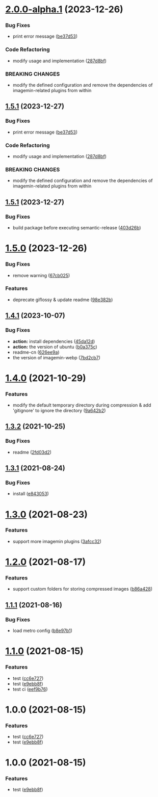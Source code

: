 # [2.0.0-alpha.1](https://github.com/iChengbo/react-native-imagemin-asset-plugin/compare/v1.5.0...v2.0.0-alpha.1) (2023-12-26)

### Bug Fixes

* print error message ([be37d53](https://github.com/iChengbo/react-native-imagemin-asset-plugin/commit/be37d531b2c018e7837c96584abeac03de50093c))


### Code Refactoring

* modify usage and implementation ([287d8bf](https://github.com/iChengbo/react-native-imagemin-asset-plugin/commit/287d8bf881ad5988866578f2bece52d55d24bb34))


### BREAKING CHANGES

* modify the defined configuration and remove the dependencies of imagemin-related plugins from within

## [1.5.1](https://github.com/iChengbo/react-native-imagemin-asset-plugin/compare/v1.5.0...v1.5.1) (2023-12-27)

### Bug Fixes

* print error message ([be37d53](https://github.com/iChengbo/react-native-imagemin-asset-plugin/commit/be37d531b2c018e7837c96584abeac03de50093c))


### Code Refactoring

* modify usage and implementation ([287d8bf](https://github.com/iChengbo/react-native-imagemin-asset-plugin/commit/287d8bf881ad5988866578f2bece52d55d24bb34))


### BREAKING CHANGES

* modify the defined configuration and remove the dependencies of imagemin-related plugins from within


## [1.5.1](https://github.com/iChengbo/react-native-imagemin-asset-plugin/compare/v1.5.0...v1.5.1) (2023-12-27)

### Bug Fixes

* build package before executing semantic-release ([403d26b](https://github.com/iChengbo/react-native-imagemin-asset-plugin/commit/403d26b862bd695c30219eb926dd21264ed68b9b))

# [1.5.0](https://github.com/iChengbo/react-native-imagemin-asset-plugin/compare/v1.4.1...v1.5.0) (2023-12-26)


### Bug Fixes

* remove warning ([67cb025](https://github.com/iChengbo/react-native-imagemin-asset-plugin/commit/67cb025891d6f899ef52facb81280cfe430262a8))


### Features

* deprecate giflossy & update readme ([98e382b](https://github.com/iChengbo/react-native-imagemin-asset-plugin/commit/98e382b9ca17be7da45f7c74819753dc6284e2fe))

## [1.4.1](https://github.com/iChengbo/react-native-imagemin-asset-plugin/compare/v1.4.0...v1.4.1) (2023-10-07)


### Bug Fixes

* **action:** install dependencies ([45da12d](https://github.com/iChengbo/react-native-imagemin-asset-plugin/commit/45da12defe439524f4b388ab2a6f89b8efe7de19))
* **action:** the version of ubuntu ([b0a375c](https://github.com/iChengbo/react-native-imagemin-asset-plugin/commit/b0a375cb8ff99a614d495e48ee8499400fcbc267))
* readme-cn ([626ee9a](https://github.com/iChengbo/react-native-imagemin-asset-plugin/commit/626ee9a6f0c6c91be475f3ce954389351a846b40))
* the version of imagemin-webp ([7bd2cb7](https://github.com/iChengbo/react-native-imagemin-asset-plugin/commit/7bd2cb70aebdb9e7ab96fd2df2ae9a9fd99cf6a4))

# [1.4.0](https://github.com/iChengbo/react-native-imagemin-asset-plugin/compare/v1.3.2...v1.4.0) (2021-10-29)


### Features

* modify the default temporary directory during compression & add 'gitignore' to ignore the directory ([9a642b2](https://github.com/iChengbo/react-native-imagemin-asset-plugin/commit/9a642b2c595f194a2ff82392961dc64ae61028a3))

## [1.3.2](https://github.com/iChengbo/react-native-imagemin-asset-plugin/compare/v1.3.1...v1.3.2) (2021-10-25)


### Bug Fixes

* readme ([2fd03d2](https://github.com/iChengbo/react-native-imagemin-asset-plugin/commit/2fd03d2143712fb2b018c9be15655a59085471c6))

## [1.3.1](https://github.com/iChengbo/react-native-imagemin-asset-plugin/compare/v1.3.0...v1.3.1) (2021-08-24)


### Bug Fixes

* install ([e843053](https://github.com/iChengbo/react-native-imagemin-asset-plugin/commit/e843053c9176fed5ffbec3c374f2cf4eb70f24f4))

# [1.3.0](https://github.com/iChengbo/react-native-imagemin-asset-plugin/compare/v1.2.0...v1.3.0) (2021-08-23)


### Features

* support more imagemin plugins ([3afcc32](https://github.com/iChengbo/react-native-imagemin-asset-plugin/commit/3afcc3216e780d9908f6d1ef3c162dfde2c49bfa))

# [1.2.0](https://github.com/iChengbo/react-native-imagemin-asset-plugin/compare/v1.1.1...v1.2.0) (2021-08-17)


### Features

* support custom folders for storing compressed images ([b86a428](https://github.com/iChengbo/react-native-imagemin-asset-plugin/commit/b86a428725dfc3b358be0a104e342ba7a2157c9c))

## [1.1.1](https://github.com/iChengbo/react-native-imagemin-asset-plugin/compare/v1.1.0...v1.1.1) (2021-08-16)


### Bug Fixes

* load metro config ([b8e97b1](https://github.com/iChengbo/react-native-imagemin-asset-plugin/commit/b8e97b1cf51e4b49408a334928e65fe7e92d0767))

# [1.1.0](https://github.com/iChengbo/react-native-imagemin-asset-plugin/compare/v1.0.3...v1.1.0) (2021-08-15)


### Features

* test ([cc6e727](https://github.com/iChengbo/react-native-imagemin-asset-plugin/commit/cc6e727070c17b0e37d283956472acca30daada9))
* test ([e9ebb8f](https://github.com/iChengbo/react-native-imagemin-asset-plugin/commit/e9ebb8fd9cc81de3fca95796d299f800888fd417))
* test ci ([eef9b76](https://github.com/iChengbo/react-native-imagemin-asset-plugin/commit/eef9b7640fae27502423aaa71d698066b7edcf51))

# 1.0.0 (2021-08-15)


### Features

* test ([cc6e727](https://github.com/iChengbo/react-native-imagemin-asset-plugin/commit/cc6e727070c17b0e37d283956472acca30daada9))
* test ([e9ebb8f](https://github.com/iChengbo/react-native-imagemin-asset-plugin/commit/e9ebb8fd9cc81de3fca95796d299f800888fd417))

# 1.0.0 (2021-08-15)


### Features

* test ([e9ebb8f](https://github.com/iChengbo/react-native-imagemin-asset-plugin/commit/e9ebb8fd9cc81de3fca95796d299f800888fd417))
